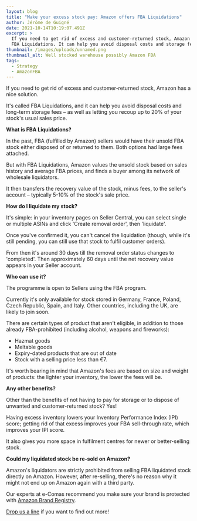 ```yaml
---
layout: blog
title: "Make your excess stock pay: Amazon offers FBA Liquidations"
author: Jérôme de Guigné
date: 2021-10-14T10:19:07.491Z
excerpt: >
  If you need to get rid of excess and customer-returned stock, Amazon offers
  FBA Liquidations. It can help you avoid disposal costs and storage fees.
thumbnail: /images/uploads/unnamed.png
thumbnail_alt: Well stocked warehouse possibly Amazon FBA
tags:
  - Strategy
  - AmazonFBA
---
```

<!--StartFragment-->

If you need to get rid of excess and customer-returned stock, Amazon has a nice solution.

It's called FBA Liquidations, and it can help you avoid disposal costs and long-term storage fees – as well as letting you recoup up to 20% of your stock's usual sales price.



**What is FBA Liquidations?**

In the past, FBA (fulfilled by Amazon) sellers would have their unsold FBA stock either disposed of or returned to them. Both options had large fees attached.

But with FBA Liquidations, Amazon values the unsold stock based on sales history and average FBA prices, and finds a buyer among its network of wholesale liquidators.

It then transfers the recovery value of the stock, minus fees, to the seller's account – typically 5-10% of the stock's sale price.



**How do I liquidate my stock?**

It's simple: in your inventory pages on Seller Central, you can select single or multiple ASINs and click 'Create removal order', then 'liquidate'.

Once you've confirmed it, you can't cancel the liquidation (though, while it's still pending, you can still use that stock to fulfil customer orders).

From then it's around 30 days till the removal order status changes to 'completed'. Then approximately 60 days until the net recovery value appears in your Seller account.



**Who can use it?**

The programme is open to Sellers using the FBA program.

Currently it's only available for stock stored in Germany, France, Poland, Czech Republic, Spain, and Italy. Other countries, including the UK, are likely to join soon.

There are certain types of product that aren't eligible, in addition to those already FBA-prohibited (including alcohol, weapons and fireworks):

* Hazmat goods
* Meltable goods
* Expiry-dated products that are out of date
* Stock with a selling price less than €7.

It's worth bearing in mind that Amazon's fees are based on size and weight of products: the lighter your inventory, the lower the fees will be.



**Any other benefits?**

Other than the benefits of not having to pay for storage or to dispose of unwanted and customer-returned stock? Yes!

Having excess inventory lowers your Inventory Performance Index (IPI) score; getting rid of that excess improves your FBA sell-through rate, which improves your IPI score.

It also gives you more space in fulfilment centres for newer or better-selling stock.



**Could my liquidated stock be re-sold on Amazon?**

Amazon's liquidators are strictly prohibited from selling FBA liquidated stock directly on Amazon. However, after re-selling, there's no reason why it might not end up on Amazon again with a third party. 

Our experts at e-Comas recommend you make sure your brand is protected with [Amazon Brand Registry](https://amazon-expert.medium.com/4-great-reasons-why-you-should-register-your-brand-on-amazon-a8a77ba6ad80). 

[Drop us a line](http://e-comas.com/contact.html) if you want to find out more! 



<!--EndFragment-->